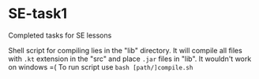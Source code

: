 # SE-task1
Completed tasks for SE lessons

Shell script for compiling lies in the "lib" directory. It will compile all files with `.kt` extension in the "src" and place `.jar` files in "lib". It wouldn't work on windows =(  To run script use `bash [path/]compile.sh`
